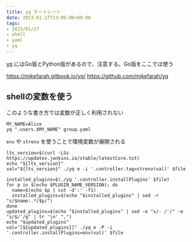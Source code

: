 ```yaml
---
title: yq チートシート
date: 2023-01-27T13:05:00+09:00
tags:
- 2023/01/27
- shell
- yaml
- yq
---
```


[yq](note/yq.md) にはGo版とPython版があるので、注意する。Go版をここでは使う

https://mikefarah.gitbook.io/yq/
https://github.com/mikefarah/yq

## 

## shellの変数を使う

このような書き方では変数が正しく利用されない

````shell
MY_NAME=Alice
yq ".users.$MY_NAME" group.yaml
````

`env` や `strenv` を使うことで環境変数が展開される

````shell
lts_version=$(curl -LSs https://updates.jenkins.io/stable/latestCore.txt)
echo "${lts_version}"
val="${lts_version}" ./yq e -i '.controller.tag=strenv(val)' $file
````

````shell
installed_plugins=$(./yq '.controller.installPlugins' $file)
for p in $(echo $PLUGIN_NAME_VERSION); do
  name=$(echo $p | cut -d':' -f1)
  installed_plugins=$(echo "$installed_plugins" | sed -r "s/$name:.*/$p/")
done
updated_plugins=$(echo "$installed_plugins" | sed -e "s/- /'/" -e "s/$/'/g" | tr '\n' ",")
echo "$updated_plugins"
val="[${updated_plugins}]" ./yq e -P -i '.controller.installPlugins=env(val)' $file
````
